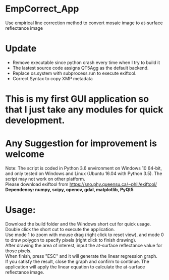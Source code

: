 # EmpCorrect_App
Use empirical line correction method to convert mosaic image to at-surface reflectance image
# Update
- Remove executable since python crash every time when I try to build it
- The lastest source code assigns QT5Agg as the default backend.  
- Replace os.system with subprocess.run to execute exiftool.  
- Correct Syntax to copy XMP metadata

# This is my first GUI application so that I just take any modules for quick development.
# Any Suggestion for improvement is welcome

Note: The script is coded in Python 3.6 environment on Windows 10 64-bit, and only tested on Windows and Linux (Ubuntu 16.04 with Python 3.5). The script may not work on other platform.  
Please download exiftool from https://sno.phy.queensu.ca/~phil/exiftool/    
__Dependency: numpy, scipy, opencv, gdal, matplotlib, PyQt5__  

# Usage:
Download the build folder and the Windows short cut for quick usage. Double click the short cut to execute the application.  
Use mode 1 to zoom with mouse drag (right click to reset view), and mode 0 to draw polygon to specify pixels (right click to finish drawing).  
After drawing the area of interest, input the at-surface reflectance value for those pixels.  
When finish, press "ESC" and it will generate the linear regression graph.  
If you satisfy the result, close the graph and confirm to continue. The application will apply the linear equation to calculate the at-surface reflectance image.  
